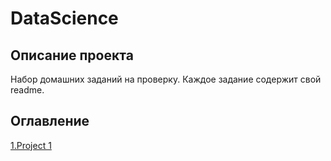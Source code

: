 # DataScience

## Описание проекта

Набор домашних заданий на проверку.
Каждое задание содержит свой readme.

## Оглавление  
[1.Project 1](https://github.com/fandox/DataScience/blob/master/PY%20-%20Project1/README.MD)  